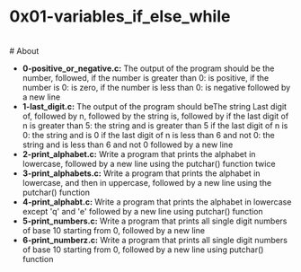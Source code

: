 # 0x01-variables_if_else_while
<br>
# About
<br>

- **0-positive_or_negative.c:** The output of the program should be the number, followed, if the number is greater than 0: is positive, if the number is 0: is zero, if the number is less than 0: is negative followed by a new line
- **1-last_digit.c:** The output of the program should beThe string Last digit of, followed by n, followed by the string is, followed by if the last digit of n is greater than 5: the string and is greater than 5 if the last digit of n is 0: the string and is 0 if the last digit of n is less than 6 and not 0: the string and is less than 6 and not 0 followed by a new line
- **2-print_alphabet.c:** Write a program that prints the alphabet in lowercase, followed by a new line using the putchar() function twice
- **3-print_alphabets.c:** Write a program that prints the alphabet in lowercase, and then in uppercase, followed by a new line using the putchar() function
- **4-print_alphabt.c:** Write a program that prints the alphabet in lowercase except 'q' and 'e' followed by a new line using putchar() function
- **5-print_numbers.c:** Write a program that prints all single digit numbers of base 10 starting from 0, followed by a new line
- **6-print_numberz.c:** Write a program that prints all single digit numbers of base 10 starting from 0, followed by a new line using putchar() function
